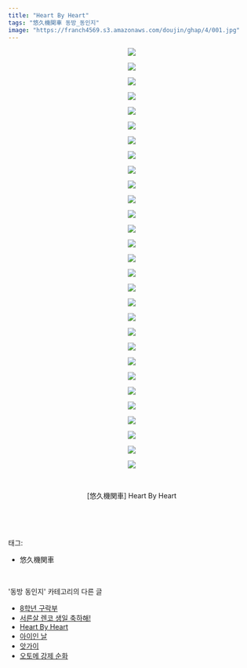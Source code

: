 ```yaml
---
title: "Heart By Heart"
tags: "悠久機関車 동방_동인지"
image: "https://franch4569.s3.amazonaws.com/doujin/ghap/4/001.jpg"
---
```

<div class="article">
<p style="text-align: center; clear: none; float: none;"><img src="{{ site.imgserver2 }}/ghap/4/001.jpg"/></p>
<p style="text-align: center; clear: none; float: none;"><img src="{{ site.imgserver2 }}/ghap/4/002.jpg"/></p>
<p style="text-align: center; clear: none; float: none;"><img src="{{ site.imgserver2 }}/ghap/4/003.jpg"/></p>
<p style="text-align: center; clear: none; float: none;"><img src="{{ site.imgserver2 }}/ghap/4/004.jpg"/></p>
<p style="text-align: center; clear: none; float: none;"><img src="{{ site.imgserver2 }}/ghap/4/005.jpg"/></p>
<p style="text-align: center; clear: none; float: none;"><img src="{{ site.imgserver2 }}/ghap/4/006.jpg"/></p>
<p style="text-align: center; clear: none; float: none;"><img src="{{ site.imgserver2 }}/ghap/4/007.jpg"/></p>
<p style="text-align: center; clear: none; float: none;"><img src="{{ site.imgserver2 }}/ghap/4/008.jpg"/></p>
<p style="text-align: center; clear: none; float: none;"><img src="{{ site.imgserver2 }}/ghap/4/009.jpg"/></p>
<p style="text-align: center; clear: none; float: none;"><img src="{{ site.imgserver2 }}/ghap/4/010.jpg"/></p>
<p style="text-align: center; clear: none; float: none;"><img src="{{ site.imgserver2 }}/ghap/4/011.jpg"/></p>
<p style="text-align: center; clear: none; float: none;"><img src="{{ site.imgserver2 }}/ghap/4/012.jpg"/></p>
<p style="text-align: center; clear: none; float: none;"><img src="{{ site.imgserver2 }}/ghap/4/013.jpg"/></p>
<p style="text-align: center; clear: none; float: none;"><img src="{{ site.imgserver2 }}/ghap/4/014.jpg"/></p>
<p style="text-align: center; clear: none; float: none;"><img src="{{ site.imgserver2 }}/ghap/4/015.jpg"/></p>
<p style="text-align: center; clear: none; float: none;"><img src="{{ site.imgserver2 }}/ghap/4/016.jpg"/></p>
<p style="text-align: center; clear: none; float: none;"><img src="{{ site.imgserver2 }}/ghap/4/017.jpg"/></p>
<p style="text-align: center; clear: none; float: none;"><img src="{{ site.imgserver2 }}/ghap/4/018.jpg"/></p>
<p style="text-align: center; clear: none; float: none;"><img src="{{ site.imgserver2 }}/ghap/4/019.jpg"/></p>
<p style="text-align: center; clear: none; float: none;"><img src="{{ site.imgserver2 }}/ghap/4/020.jpg"/></p>
<p style="text-align: center; clear: none; float: none;"><img src="{{ site.imgserver2 }}/ghap/4/021.jpg"/></p>
<p style="text-align: center; clear: none; float: none;"><img src="{{ site.imgserver2 }}/ghap/4/022.jpg"/></p>
<p style="text-align: center; clear: none; float: none;"><img src="{{ site.imgserver2 }}/ghap/4/023.jpg"/></p>
<p style="text-align: center; clear: none; float: none;"><img src="{{ site.imgserver2 }}/ghap/4/024.jpg"/></p>
<p style="text-align: center; clear: none; float: none;"><img src="{{ site.imgserver2 }}/ghap/4/025.jpg"/></p>
<p style="text-align: center; clear: none; float: none;"><img src="{{ site.imgserver2 }}/ghap/4/026.jpg"/></p>
<p style="text-align: center; clear: none; float: none;"><img src="{{ site.imgserver2 }}/ghap/4/027.jpg"/></p>
<p style="text-align: center; clear: none; float: none;"><img src="{{ site.imgserver2 }}/ghap/4/028.jpg"/></p>
<p style="text-align: center; clear: none; float: none;"><img src="{{ site.imgserver2 }}/ghap/4/029.jpg"/></p>
<p style="text-align: center; clear: none; float: none;"><br/></p>
<p style="text-align: center; clear: none; float: none;">[悠久機関車] Heart By Heart</p>
<p><br/></p>
</div><br/>
<div class="tagTrail">
<p>태그: </p>
<ul>
<li>悠久機関車</li>
</ul>
</div><br/>
<div class="another">
<p>'동방 동인지' 카테고리의 다른 글</p>
<ul>
<li><a href="/ghap_6">8학년 구락부</a></li>
<li><a href="/ghap_5">서른살 렌코 생일 축하해!</a></li>
<li><a href="/ghap_4">Heart By Heart</a></li>
<li><a href="/ghap_3">아이인 날</a></li>
<li><a href="/ghap_2">앗가이</a></li>
<li><a href="/ghap_1">오토메 강제 순화</a></li>
</ul>
</div><br/>
<div class="cb_module cb_fluid">
<div class="cb_wrt cb_profile">
</div><!-- commentList close -->
</div><br/>
